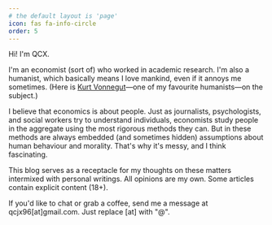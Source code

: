 ```yaml
---
# the default layout is 'page'
icon: fas fa-info-circle
order: 5
---
```


<!-- > Add Markdown syntax content to file `_tabs/about.md`{: .filepath } and it will show up on this page.
{: .prompt-tip } -->

Hi! I'm QCX.

I'm an economist (sort of) who worked in academic research. I'm also a humanist, which basically means I love mankind, even if it annoys me sometimes. (Here is [Kurt Vonnegut](https://youtu.be/4_RUgnC1lm8?si=BDQEV-db7JAUGbn_&t=2118)&mdash;one of my favourite humanists&mdash;on the subject.)

I believe that economics is about people. Just as journalists, psychologists, and social workers try to understand individuals, economists study people in the aggregate using the most rigorous methods they can. But in these methods are always embedded (and sometimes hidden) assumptions about human behaviour and morality. That's why it's messy, and I think fascinating.

This blog serves as a receptacle for my thoughts on these matters intermixed with personal writings. All opinions are my own. Some articles contain explicit content (18+).

If you'd like to chat or grab a coffee, send me a message at qcjx96[at]gmail.com. Just replace [at] with "@".